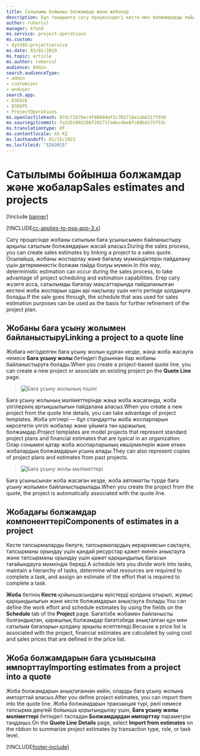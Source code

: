 ```yaml
---
title: Сатылымы бойынша болжамдар және жобалар
description: Бұл тақырыпта сату процесіндегі кесте мен болжамдарды пайдалану жолы туралы ақпарат берілген.
author: ruhercul
manager: kfend
ms.service: project-operations
ms.custom:
- dyn365-projectservice
ms.date: 03/01/2019
ms.topic: article
ms.author: ruhercul
audience: Admin
search.audienceType:
- admin
- customizer
- enduser
search.app:
- D365CE
- D365PS
- ProjectOperations
ms.openlocfilehash: 87dc72b76ec4f88684ef2c702718e1ab631ff936
ms.sourcegitcommit: fa32b1893286f20271fa4ec4be8fc68bd135f53c
ms.translationtype: HT
ms.contentlocale: kk-KZ
ms.lasthandoff: 02/15/2021
ms.locfileid: "5283915"
---
```

# <a name="sales-estimates-and-projects"></a><span data-ttu-id="7ab9b-103">Сатылымы бойынша болжамдар және жобалар</span><span class="sxs-lookup"><span data-stu-id="7ab9b-103">Sales estimates and projects</span></span>

[!include [banner](../includes/psa-now-project-operations.md)]

[!INCLUDE[cc-applies-to-psa-app-3.x](../includes/cc-applies-to-psa-app-3x.md)]

<span data-ttu-id="7ab9b-104">Сату процесінде жобаны сатылым баға ұсынысымен байланыстыру арқылы сатылым болжамдарын жасай аласыз.</span><span class="sxs-lookup"><span data-stu-id="7ab9b-104">During the sales process, you can create sales estimates by linking a project to a sales quote.</span></span> <span data-ttu-id="7ab9b-105">Осылайша, жобаны жоспарлау және бағалау мүмкіндіктерін пайдалану үшін детерминистік болжам пайда болуы мүмкін.</span><span class="sxs-lookup"><span data-stu-id="7ab9b-105">In this way, deterministic estimation can occur during the sales process, to take advantage of project scheduling and estimation capabilities.</span></span> <span data-ttu-id="7ab9b-106">Егер сату жүзеге асса, сатылымды бағалау мақсаттарында пайдаланылған кестені жоба жоспарын одан әрі нақтылау үшін негіз ретінде қолдануға болады.</span><span class="sxs-lookup"><span data-stu-id="7ab9b-106">If the sale goes through, the schedule that was used for sales estimation purposes can be used as the basis for further refinement of the project plan.</span></span>

## <a name="linking-a-project-to-a-quote-line"></a><span data-ttu-id="7ab9b-107">Жобаны баға ұсыну жолымен байланыстыру</span><span class="sxs-lookup"><span data-stu-id="7ab9b-107">Linking a project to a quote line</span></span>

<span data-ttu-id="7ab9b-108">Жобаға негізделген баға ұсыну жолын құрған кезде, жаңа жоба жасауға немесе **Баға ұсыну жолы** бетіндегі бұрыннан бар жобаны байланыстыруға болады.</span><span class="sxs-lookup"><span data-stu-id="7ab9b-108">When you create a project-based quote line, you can create a new project or associate an existing project pn the **Quote Line** page.</span></span> 

> ![Баға ұсыну жолының пішіні](media/project-8.png)
 
<span data-ttu-id="7ab9b-110">Баға ұсыну жолының мәліметтерінде жаңа жоба жасағанда, жоба үлгілерінің артықшылығын пайдалана аласыз.</span><span class="sxs-lookup"><span data-stu-id="7ab9b-110">When you create a new project from the quote line details, you can take advantage of project templates.</span></span> <span data-ttu-id="7ab9b-111">Жоба үлгілері — бұл стандартты жоба жоспарларын көрсететін үлгілі жобалар және ұйымға тән қаржылық болжамдар.</span><span class="sxs-lookup"><span data-stu-id="7ab9b-111">Project templates are model projects that represent standard project plans and financial estimates that are typical in an organization.</span></span> <span data-ttu-id="7ab9b-112">Олар сонымен қатар жоба жоспарларының көшірмелерін және өткен жобалардың болжамдарын ұсына алады.</span><span class="sxs-lookup"><span data-stu-id="7ab9b-112">They can also represent copies of project plans and estimates from past projects.</span></span>

> ![Баға ұсыну жолы мәліметтері](media/project-9.png)
  
<span data-ttu-id="7ab9b-114">Баға ұсынысынан жоба жасаған кезде, жоба автоматты түрде баға ұсыну жолымен байланыстырылады.</span><span class="sxs-lookup"><span data-stu-id="7ab9b-114">When you create the project from the quote, the project is automatically associated with the quote line.</span></span>

## <a name="components-of-estimates-in-a-project"></a><span data-ttu-id="7ab9b-115">Жобадағы болжамдар компоненттері</span><span class="sxs-lookup"><span data-stu-id="7ab9b-115">Components of estimates in a project</span></span>

<span data-ttu-id="7ab9b-116">Кесте тапсырмаларды бөлуге, тапсырмалардың иерархиясын сақтауға, тапсырманы орындау үшін қандай ресурстар қажет екенін анықтауға және тапсырманы орындау үшін қажет қарқындылық бағасын тағайындауға мүмкіндік береді.</span><span class="sxs-lookup"><span data-stu-id="7ab9b-116">A schedule lets you divide work into tasks, maintain a hierarchy of tasks, determine what resources are required to complete a task, and assign an estimate of the effort that is required to complete a task.</span></span>

<span data-ttu-id="7ab9b-117">**Жоба** бетінің **Кесте** қойыншасындағы өрістерді қолдана отырып, жұмыс қарқындылығын және кесте болжамдарын анықтауға болады.</span><span class="sxs-lookup"><span data-stu-id="7ab9b-117">You can define the work effort and schedule estimates by using the fields on the **Schedule** tab of the **Project** page.</span></span> <span data-ttu-id="7ab9b-118">Бағатізбе жобамен байланысты болғандықтан, қаржылық болжамдар бағатізбеде анықталған құн мен сатылым бағаларын қолдану арқылы есептеледі.</span><span class="sxs-lookup"><span data-stu-id="7ab9b-118">Because a price list is associated with the project, financial estimates are calculated by using cost and sales prices that are defined in the price list.</span></span>

## <a name="importing-estimates-from-a-project-into-a-quote"></a><span data-ttu-id="7ab9b-119">Жоба болжамдарын баға ұсынысына импорттау</span><span class="sxs-lookup"><span data-stu-id="7ab9b-119">Importing estimates from a project into a quote</span></span>

<span data-ttu-id="7ab9b-120">Жоба болжамдарын анықтағаннан кейін, оларды баға ұсыну жолына импорттай аласыз.</span><span class="sxs-lookup"><span data-stu-id="7ab9b-120">After you define project estimates, you can import them into the quote line.</span></span> <span data-ttu-id="7ab9b-121">Жоба болжамдарын транзакция түрі, рөлі немесе тапсырма деңгейі бойынша қорытындылау үшін, **Баға ұсыну жолы мәліметтері** бетіндегі таспадан **Болжамдардан импорттау** параметрін таңдаңыз.</span><span class="sxs-lookup"><span data-stu-id="7ab9b-121">On the **Quote Line Details** page, select **Import from estimates** on the ribbon to summarize project estimates by transaction type, role, or task level.</span></span>


[!INCLUDE[footer-include](../includes/footer-banner.md)]